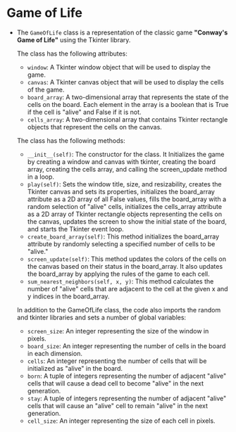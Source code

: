 # Game of Life
 - The `GameOfLife` class is a representation of the classic game **"Conway's Game of Life"** using the Tkinter library.
    
    The class has the following attributes:
    - `window`: A Tkinter window object that will be used to display the game. 
    - `canvas`: A Tkinter canvas object that will be used to display the cells of the game. 
    - `board_array`: A two-dimensional array that represents the state of the cells on the board. 
Each element in the array is a boolean that is True if the cell is "alive" and False if it is not. 
    - `cells_array`: A two-dimensional array that contains Tkinter rectangle objects that represent the cells on the canvas.

    The class has the following methods:

    - `__init__(self)`: The constructor for the class. It Initializes the game by creating a window and canvas with tkinter, creating the board array, creating the cells array, and calling the screen_update method in a loop. 
    - `play(self)`: Sets the window title, size, and resizability, creates the Tkinter canvas and sets its properties, initializes the board_array attribute as a 2D array of all False values, fills the board_array with a random selection of "alive" cells, initializes the cells_array attribute as a 2D array of Tkinter rectangle objects representing the cells on the canvas, updates the screen to show the initial state of the board, and starts the Tkinter event loop.
    - `create_board_array(self)`: This method initializes the board_array attribute by randomly selecting a specified number of cells to be "alive."
    - `screen_update(self)`: This method updates the colors of the cells on the canvas based on their status in the board_array. It also updates the board_array by applying the rules of the game to each cell. 
    - `sum_nearest_neighbors(self, x, y)`: This method calculates the number of "alive" cells that are adjacent to the cell at the given x and y indices in the board_array.

    In addition to the GameOfLife class, the code also imports the random and tkinter libraries and sets a number of global variables:

    - `screen_size`: An integer representing the size of the window in pixels. 
    - `board_size`: An integer representing the number of cells in the board in each dimension. 
    - `cells`: An integer representing the number of cells that will be initialized as "alive" in the board. 
    - `born`: A tuple of integers representing the number of adjacent "alive" cells that will cause a dead cell to become "alive" in the next generation. 
    - `stay`: A tuple of integers representing the number of adjacent "alive" cells that will cause an "alive" cell to remain "alive" in the next generation. 
    - `cell_size`: An integer representing the size of each cell in pixels.
